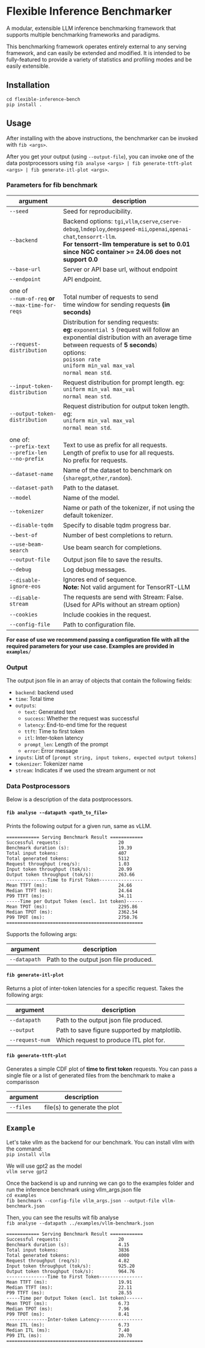 # Flexible Inference Benchmarker
A modular, extensible LLM inference benchmarking framework that supports multiple benchmarking frameworks and paradigms.

This benchmarking framework operates entirely external to any serving framework, and can easily be extended and modified. It is intended to be fully-featured to provide a variety of statistics and profiling modes and be easily extensible.

## Installation
```
cd flexible-inference-bench
pip install .
```

## Usage
After installing with the above instructions, the benchmarker can be invoked with `fib <args>`.

After you get your output (using `--output-file`), you can invoke one of the data postprocessors using `fib analyse <args> | fib generate-ttft-plot <args> | fib generate-itl-plot <args>`.

### Parameters for fib benchmark
| argument | description |
| --- | --- |
| `--seed` | Seed for reproducibility. |
| `--backend` | Backend options: `tgi`,`vllm`,`cserve`,`cserve-debug`,`lmdeploy`,`deepspeed-mii`,`openai`,`openai-chat`,`tensorrt-llm`. <br> **For tensorrt-llm temperature is set to 0.01 since NGC container >= 24.06 does not support 0.0** |
| `--base-url` | Server or API base url, without endpoint |
| `--endpoint` | API endpoint. |
| one of <br> `--num-of-req` **or** <br> `--max-time-for-reqs` | <br> Total number of requests to send <br> time window for sending requests **(in seconds)** |
| `--request-distribution` | Distribution for sending requests: <br> **eg:** `exponential 5` (request will follow an exponential distribution with an average time between requests of **5 seconds**) <br> options: <br> `poisson rate` <br> `uniform min_val max_val` <br> `normal mean std`. | 
| `--input-token-distribution` | Request distribution for prompt length. eg: <br> `uniform min_val max_val` <br> `normal mean std`. |
| `--output-token-distribution` | Request distribution for output token length. eg: <br> `uniform min_val max_val` <br> `normal mean std`. |
| one of:<br>`--prefix-text`<br>`--prefix-len`<br>`--no-prefix` | <br> Text to use as prefix for all requests. <br> Length of prefix to use for all requests. <br> No prefix for requests. |
| `--dataset-name` | Name of the dataset to benchmark on <br> {`sharegpt`,`other`,`random`}. |
| `--dataset-path` | Path to the dataset. |
| `--model` | Name of the model. |
| `--tokenizer` | Name or path of the tokenizer, if not using the default tokenizer. |
| `--disable-tqdm` | Specify to disable tqdm progress bar. |
| `--best-of` | Number of best completions to return. |
| `--use-beam-search` | Use beam search for completions. |
| `--output-file` | Output json file to save the results. |
| `--debug` | Log debug messages. |
| `--disable-ignore-eos` | Ignores end of sequence.<br> **Note:** Not valid argument for TensorRT-LLM |
| `--disable-stream` | The requests are send with Stream: False. (Used for APIs without an stream option) |
| `--cookies` | Include cookies in the request. |
| `--config-file` | Path to configuration file. |

**For ease of use we recommend passing a configuration file with all the required parameters for your use case. Examples are provided in `examples/`**

### Output
The output json file in an array of objects that contain the following fields:<br>
* `backend`: backend used
* `time`: Total time
* `outputs`: 
    * `text`: Generated text
    * `success`: Whether the request was successful
    * `latency`: End-to-end time for the request
    * `ttft`: Time to first token
    * `itl`: Inter-token latency
    * `prompt_len`: Length of the prompt
    * `error`: Error message
* `inputs`: List of `[prompt string, input tokens, expected output tokens]`
* `tokenizer`: Tokenizer name
* `stream`: Indicates if we used the stream argument or not

### Data Postprocessors
Below is a description of the data postprocessors.

#### `fib analyse --datapath <path_to_file>`
Prints the following output for a given run, same as vLLM.

```
============ Serving Benchmark Result ============
Successful requests:                     20
Benchmark duration (s):                  19.39
Total input tokens:                      407
Total generated tokens:                  5112
Request throughput (req/s):              1.03
Input token throughput (tok/s):          20.99
Output token throughput (tok/s):         263.66
---------------Time to First Token----------------
Mean TTFT (ms):                          24.66
Median TTFT (ms):                        24.64
P99 TTFT (ms):                           34.11
-----Time per Output Token (excl. 1st token)------
Mean TPOT (ms):                          2295.86
Median TPOT (ms):                        2362.54
P99 TPOT (ms):                           2750.76
==================================================
```

Supports the following args:

| argument | description |
| --- | --- |
| `--datapath` | Path to the output json file produced. |

#### `fib generate-itl-plot`

Returns a plot of inter-token latencies for a specific request. Takes the following args:

| argument | description |
| --- | --- |
| `--datapath` | Path to the output json file produced. |
| `--output` | Path to save figure supported by matplotlib. |
| `--request-num` | Which request to produce ITL plot for. |

#### `fib generate-ttft-plot`

Generates a simple CDF plot of **time to first token** requests. You can pass a single file or  a list of generated files from the benchmark to make a comparisson <br>

| argument | description |
| --- | --- |
| `--files` | file(s) to generate the plot

## `Example`

Let's take vllm as the backend for our benchmark.
You can install vllm with the command:<br>
`pip install vllm`

We will use gpt2 as the model<br>
`vllm serve gpt2`

Once the backend is up and running we can go to the examples folder and run the inference benchmark using vllm_args.json file <br>
`cd examples`<br>
`fib benchmark --config-file vllm_args.json --output-file vllm-benchmark.json`

Then, you can see the results wit fib analyse<br>
`fib analyse --datapath ../examples/vllm-benchmark.json` <br>

```
============ Serving Benchmark Result ============
Successful requests:                     20        
Benchmark duration (s):                  4.15      
Total input tokens:                      3836      
Total generated tokens:                  4000      
Request throughput (req/s):              4.82      
Input token throughput (tok/s):          925.20    
Output token throughput (tok/s):         964.76    
---------------Time to First Token----------------
Mean TTFT (ms):                          19.91     
Median TTFT (ms):                        22.11     
P99 TTFT (ms):                           28.55     
-----Time per Output Token (excl. 1st token)------
Mean TPOT (ms):                          6.73      
Median TPOT (ms):                        7.96      
P99 TPOT (ms):                           8.41      
---------------Inter-token Latency----------------
Mean ITL (ms):                           6.73      
Median ITL (ms):                         7.40      
P99 ITL (ms):                            20.70     
==================================================
```